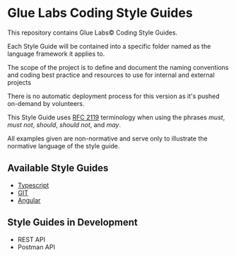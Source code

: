 # Glue Labs Coding Style Guides
This repository contains Glue Labs© Coding Style Guides.

Each Style Guide will be contained into a specific folder named as the language framework it applies to. 

The scope of the project is to define and document the naming conventions and coding best practice and resources to use for internal and external projects

There is no automatic deployment process for this version as it's pushed on-demand by volunteers.

This Style Guide uses [RFC 2119](https://datatracker.ietf.org/doc/html/rfc2119) terminology when using the phrases *must*, *must not*, *should*, *should not*, and *may*. 

All examples given are non-normative and serve only to illustrate the normative language of the style guide.

## Available Style Guides
- [Typescript](./typescript/TYPESCRIPT.md)
- [GIT](./git/GIT.md)
- [Angular](./angular/ANGULAR.md)

## Style Guides in Development
- REST API
- Postman API
